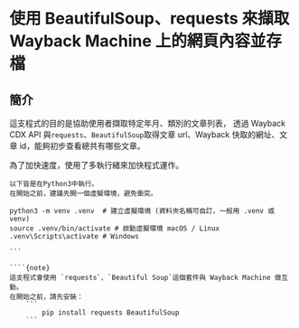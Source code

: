 # 使用 BeautifulSoup、requests 來擷取 Wayback Machine 上的網頁內容並存檔

## 簡介

這支程式的目的是協助使用者擷取特定年月、類別的文章列表，
透過 Wayback CDX API 與`requests`、`BeautifulSoup`取得文章 url、Wayback 快取的網址、文章 id，能夠初步查看總共有哪些文章。

為了加快速度，使用了多執行緒來加快程式運作。

```{tip}
以下皆是在Python3中執行。
在開始之前，建議先開一個虛擬環境，避免衝突。
```

    python3 -m venv .venv  # 建立虛擬環境 (資料夾名稱可自訂，一般用 .venv 或 venv)
    source .venv/bin/activate # 啟動虛擬環境 macOS / Linux
    .venv\Scripts\activate # Windows

`````
```

````{note}
這支程式會使用 `requests`、`Beautiful Soup`這個套件與 Wayback Machine 做互動。
在開始之前，請先安裝：
    ```
        pip install requests BeautifulSoup
    ```
`````
